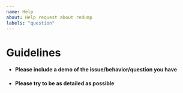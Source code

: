 ```yaml
---
name: Help
about: Help request about redump
labels: "question"
---
```


# Guidelines

- #### Please include a demo of the issue/behavior/question you have

- #### Please try to be as detailed as possible
